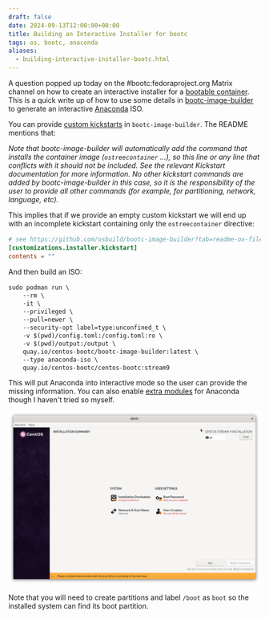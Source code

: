 ```yaml
---
draft: false
date: 2024-09-13T12:00:00+00:00
title: Building an Interactive Installer for bootc
tags: os, bootc, anaconda
aliases:
  - building-interactive-installer-bootc.html
---
```


A question popped up today on the #bootc:fedoraproject.org Matrix channel on
how to create an interactive installer for a [bootable container](https://containers.github.io/bootc/).
This is a quick write up of how to use some details in [bootc-image-builder](https://github.com/osbuild/bootc-image-builder)
to generate an interactive [Anaconda](https://docs.fedoraproject.org/en-US/quick-docs/anaconda-introduction/)
ISO.

You can provide [custom kickstarts](https://github.com/osbuild/bootc-image-builder?tab=readme-ov-file#anaconda-iso-installer-options-installer-mapping) in `bootc-image-builder`. The README
mentions that:

*Note that bootc-image-builder will automatically add the command that installs the container image (`ostreecontainer` ...), so this line or any line that conflicts with it should not be included. See the relevant Kickstart documentation for more information. No other kickstart commands are added by bootc-image-builder in this case, so it is the responsibility of the user to provide all other commands (for example, for partitioning, network, language, etc).*

This implies that if we provide an empty custom kickstart we will end up with
an incomplete kickstart containing only the `ostreecontainer` directive:

```toml
# see https://github.com/osbuild/bootc-image-builder?tab=readme-ov-file#anaconda-iso-installer-options-installer-mapping
[customizations.installer.kickstart]
contents = ""
```

And then build an ISO:

```
sudo podman run \
    --rm \
    -it \
    --privileged \
    --pull=newer \
    --security-opt label=type:unconfined_t \
    -v $(pwd)/config.toml:/config.toml:ro \
    -v $(pwd)/output:/output \
    quay.io/centos-bootc/bootc-image-builder:latest \
    --type anaconda-iso \
    quay.io/centos-bootc/centos-bootc:stream9
```

This will put Anaconda into interactive mode so the user can provide the missing
information. You can also enable [extra modules](https://github.com/osbuild/bootc-image-builder?tab=readme-ov-file#anaconda-iso-installer-modules) for Anaconda though I haven't
tried so myself.

![](anaconda-bootc.png)

Note that you will need to create partitions and label `/boot` as
`boot` so the installed system can find its boot partition. 

